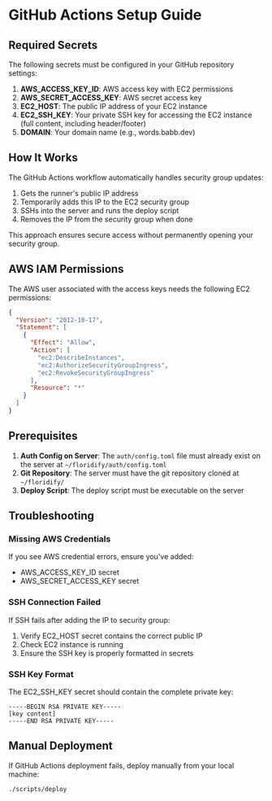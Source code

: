 # GitHub Actions Setup Guide

## Required Secrets

The following secrets must be configured in your GitHub repository settings:

1. **AWS_ACCESS_KEY_ID**: AWS access key with EC2 permissions
2. **AWS_SECRET_ACCESS_KEY**: AWS secret access key
3. **EC2_HOST**: The public IP address of your EC2 instance
4. **EC2_SSH_KEY**: Your private SSH key for accessing the EC2 instance (full content, including header/footer)
5. **DOMAIN**: Your domain name (e.g., words.babb.dev)

## How It Works

The GitHub Actions workflow automatically handles security group updates:

1. Gets the runner's public IP address
2. Temporarily adds this IP to the EC2 security group
3. SSHs into the server and runs the deploy script
4. Removes the IP from the security group when done

This approach ensures secure access without permanently opening your security group.

## AWS IAM Permissions

The AWS user associated with the access keys needs the following EC2 permissions:

```json
{
  "Version": "2012-10-17",
  "Statement": [
    {
      "Effect": "Allow",
      "Action": [
        "ec2:DescribeInstances",
        "ec2:AuthorizeSecurityGroupIngress",
        "ec2:RevokeSecurityGroupIngress"
      ],
      "Resource": "*"
    }
  ]
}
```

## Prerequisites

1. **Auth Config on Server**: The `auth/config.toml` file must already exist on the server at `~/floridify/auth/config.toml`
2. **Git Repository**: The server must have the git repository cloned at `~/floridify/`
3. **Deploy Script**: The deploy script must be executable on the server

## Troubleshooting

### Missing AWS Credentials

If you see AWS credential errors, ensure you've added:
- AWS_ACCESS_KEY_ID secret
- AWS_SECRET_ACCESS_KEY secret

### SSH Connection Failed

If SSH fails after adding the IP to security group:
1. Verify EC2_HOST secret contains the correct public IP
2. Check EC2 instance is running
3. Ensure the SSH key is properly formatted in secrets

### SSH Key Format

The EC2_SSH_KEY secret should contain the complete private key:
```
-----BEGIN RSA PRIVATE KEY-----
[key content]
-----END RSA PRIVATE KEY-----
```

## Manual Deployment

If GitHub Actions deployment fails, deploy manually from your local machine:

```bash
./scripts/deploy
```
